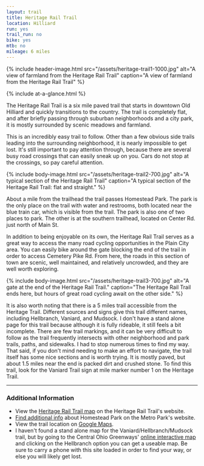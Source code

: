 ```yaml
---
layout: trail
title: Heritage Rail Trail
location: Hilliard
run: yes
trail_run: no
bike: yes
mtb: no
mileage: 6 miles
---
```


{% include header-image.html src="/assets/heritage-trail1-1000.jpg" alt="A view of farmland from the Heritage Rail Trail" caption="A view of farmland from the Heritage Rail Trail" %}

{% include at-a-glance.html %}

The Heritage Rail Trail is a six mile paved trail that starts in downtown Old Hilliard and quickly transitions to the country.  The trail is completely flat, and after briefly passing through suburban neighborhoods and a city park, it is mostly surrounded by scenic meadows and farmland.  

This is an incredibly easy trail to follow.  Other than a few obvious side trails leading into the surrounding neighborhood, it is nearly impossible to get lost.  It's still important to pay attention through, because there are several busy road crossings that can easily sneak up on you.  Cars do not stop at the crossings, so pay careful attention.

{% include body-image.html src="/assets/heritage-trail2-700.jpg" alt="A typical section of the Heritage Rail Trail" caption="A typical section of the Heritage Rail Trail: flat and straight." %}

About a mile from the trailhead the trail passes Homestead Park.  The park is the only place on the trail with water and restrooms, both located near the blue train car, which is visible from the trail.  The park is also one of two places to park.  The other is at the southern trailhead, located on Center Rd. just north of Main St.

In addition to being enjoyable on its own, the Heritage Rail Trail serves as a great way to access the many road cycling opportunities in the Plain City area.  You can easily bike around the gate blocking the end of the trail in order to access Cemetery Pike Rd.  From here, the roads in this section of town are scenic, well maintained, and relatively uncrowded, and they are well worth exploring.

{% include body-image.html src="/assets/heritage-trail3-700.jpg" alt="A gate at the end of the Heritage Rail Trail." caption="The Heritage Rail Trail ends here, but hours of great road cycling await on the other side." %}

It is also worth noting that there is a 5 miles trail accessible from the Heritage Trail. Different sources and signs give this trail different names, including Hellbranch, Vaniard, and Mudsock. I don't have a stand alone page for this trail because although it is fully rideable, it still feels a bit incomplete. There are few trail markings, and it can be very difficult to follow as the trail frequently intersects with other neighborhood and park trails, paths, and sidewalks. I had to stop numerous times to find my way. That said, if you don't mind needing to make an effort to navigate, the trail itself has some nice sections and is worth trying. It is mostly paved, but about 1.5 miles near the end is packed dirt and crushed stone. To find this trail, look for the Vaniard Trail sign at mile marker number 1 on the Heritage Trail.

---

### Additional Information

* View the [Heritage Rail Trail map](http://www.heritagerailtrail.org/mapdirections.html) on the Heritage Rail Trail's website.
* [Find additional info](http://www.metroparks.net/parks-and-trails/homestead/) about Homestead Park on the Metro Park's website.
* View the trail location on [Google Maps](https://goo.gl/maps/L6pfbP9qVsp).
* I haven't found a stand alone map for the Vaniard/Hellbranch/Mudsock trail, but by going to the Central Ohio Greenways' [online interactive map](http://centralohiogreenways.com/interactive-map/) and clicking on the Hellbranch option you can get a useable map. Be sure to carry a phone with this site loaded in order to find your way, or else you will likely get lost.
